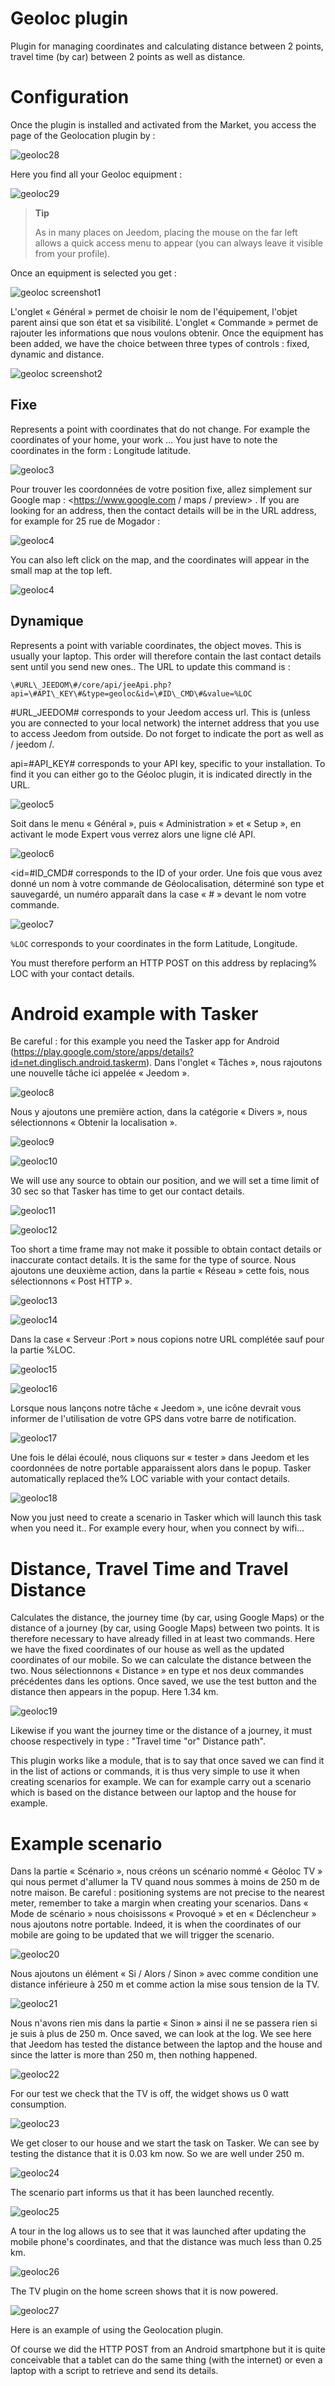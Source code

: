 # Geoloc plugin

Plugin for managing coordinates and calculating distance between 2 points, travel time (by car) between 2 points as well as distance.

# Configuration

Once the plugin is installed and activated from the Market, you access the page of the Geolocation plugin by :

![geoloc28](../images/geoloc28.jpg)

Here you find all your Geoloc equipment :

![geoloc29](../images/geoloc29.jpg)

> **Tip**
>
> As in many places on Jeedom, placing the mouse on the far left allows a quick access menu to appear (you can always leave it visible from your profile).

Once an equipment is selected you get :

![geoloc screenshot1](../images/geoloc_screenshot1.JPG)

L'onglet « Général » permet de choisir le nom de l'équipement, l'objet parent ainsi que son état et sa visibilité. L'onglet « Commande » permet de rajouter les informations que nous voulons obtenir. Once the equipment has been added, we have the choice between three types of controls : fixed, dynamic and distance.

![geoloc screenshot2](../images/geoloc_screenshot2.jpg)

## Fixe

Represents a point with coordinates that do not change. For example the coordinates of your home, your work ... You just have to note the coordinates in the form : Longitude latitude.

![geoloc3](../images/geoloc3.jpg)

Pour trouver les coordonnées de votre position fixe, allez simplement sur Google map : <https://www.google.com / maps / preview> . If you are looking for an address, then the contact details will be in the URL address, for example for 25 rue de Mogador :

![geoloc4](../images/geoloc4.jpg)

You can also left click on the map, and the coordinates will appear in the small map at the top left.

![geoloc4](../images/geoloc4.jpg)

## Dynamique

Represents a point with variable coordinates, the object moves. This is usually your laptop. This order will therefore contain the last contact details sent until you send new ones.. The URL to update this command is :

``\#URL\_JEEDOM\#/core/api/jeeApi.php?api=\#API\_KEY\#&type=geoloc&id=\#ID\_CMD\#&value=%LOC``

\#URL\_JEEDOM\# corresponds to your Jeedom access url. This is (unless you are connected to your local network) the internet address that you use to access Jeedom from outside. Do not forget to indicate the port as well as / jeedom /.

api=\#API\_KEY\# corresponds to your API key, specific to your installation. To find it you can either go to the Géoloc plugin, it is indicated directly in the URL.

![geoloc5](../images/geoloc5.jpg)

Soit dans le menu « Général », puis « Administration » et « Setup », en activant le mode Expert vous verrez alors une ligne clé API.

![geoloc6](../images/geoloc6.jpg)

&lt;id=\#ID\_CMD\# corresponds to the ID of your order. Une fois que vous avez donné un nom à votre commande de Géolocalisation, déterminé son type et sauvegardé, un numéro apparaît dans la case « \# » devant le nom votre commande.

![geoloc7](../images/geoloc7.jpg)

``%LOC`` corresponds to your coordinates in the form Latitude, Longitude.

You must therefore perform an HTTP POST on this address by replacing% LOC with your contact details.

# Android example with Tasker

Be careful : for this example you need the Tasker app for Android
(<https://play.google.com/store/apps/details?id=net.dinglisch.android.taskerm>). Dans l'onglet « Tâches », nous rajoutons une nouvelle tâche ici appelée « Jeedom ».

![geoloc8](../images/geoloc8.jpg)

Nous y ajoutons une première action, dans la catégorie « Divers », nous sélectionnons « Obtenir la localisation ».

![geoloc9](../images/geoloc9.jpg)

![geoloc10](../images/geoloc10.jpg)

We will use any source to obtain our position, and we will set a time limit of 30 sec so that Tasker has
time to get our contact details.

![geoloc11](../images/geoloc11.jpg)

![geoloc12](../images/geoloc12.jpg)

Too short a time frame may not make it possible to obtain contact details or inaccurate contact details. It is the same for the type of source. Nous ajoutons une deuxième action, dans la partie « Réseau » cette fois, nous sélectionnons « Post HTTP ».

![geoloc13](../images/geoloc13.jpg)

![geoloc14](../images/geoloc14.jpg)

Dans la case « Serveur :Port » nous copions notre URL complétée sauf pour la partie %LOC.

![geoloc15](../images/geoloc15.jpg)

![geoloc16](../images/geoloc16.jpg)

Lorsque nous lançons notre tâche « Jeedom », une icône devrait vous informer de l'utilisation de votre GPS dans votre barre de notification.

![geoloc17](../images/geoloc17.jpg)

Une fois le délai écoulé, nous cliquons sur « tester » dans Jeedom et les coordonnées de notre portable apparaissent alors dans le popup. Tasker automatically replaced the% LOC variable with your contact details.

![geoloc18](../images/geoloc18.jpg)

Now you just need to create a scenario in Tasker which will launch this task when you need it.. For example every hour, when you connect by wifi…

# Distance, Travel Time and Travel Distance

Calculates the distance, the journey time (by car, using Google Maps) or the distance of a journey (by car, using Google Maps) between two points. It is therefore necessary to have already filled in at least two commands. Here we have the fixed coordinates of our house as well as the updated coordinates of our mobile. So we can calculate the distance between the two. Nous sélectionnons « Distance » en type et nos deux commandes précédentes dans les options. Once saved, we use the test button and the distance then appears in the popup. Here 1.34 km.

![geoloc19](../images/geoloc19.jpg)

Likewise if you want the journey time or the distance of a journey, it
must choose respectively in type : "Travel time "or" Distance
path".

This plugin works like a module, that is to say that once saved we can find it in the list of actions or commands, it is thus very simple to use it when creating scenarios for example. We can for example carry out a scenario which is based on the distance between our laptop and the house for example.

# Example scenario

Dans la partie « Scénario », nous créons un scénario nommé « Géoloc TV » qui nous permet d'allumer la TV quand nous sommes à moins de 250 m de notre maison. Be careful : positioning systems are not precise to the nearest meter, remember to take a margin when creating your scenarios. Dans « Mode de scénario » nous choisissons « Provoqué » et en « Déclencheur » nous ajoutons notre portable. Indeed, it is when the coordinates of our mobile are going to be updated that we will trigger the scenario.

![geoloc20](../images/geoloc20.jpg)

Nous ajoutons un élément « Si / Alors / Sinon » avec comme condition une distance inférieure à 250 m et comme action la mise sous tension de la TV.

![geoloc21](../images/geoloc21.jpg)

Nous n'avons rien mis dans la partie « Sinon » ainsi il ne se passera rien si je suis à plus de 250 m. Once saved, we can look at the log. We see here that Jeedom has tested the distance between the laptop and the house and since the latter is more than 250 m, then nothing happened.

![geoloc22](../images/geoloc22.jpg)

For our test we check that the TV is off, the widget shows us 0 watt consumption.

![geoloc23](../images/geoloc23.jpg)

We get closer to our house and we start the task on Tasker. We can see by testing the distance that it is 0.03 km now. So we are well under 250 m.

![geoloc24](../images/geoloc24.jpg)

The scenario part informs us that it has been launched recently.

![geoloc25](../images/geoloc25.jpg)

A tour in the log allows us to see that it was launched after updating the mobile phone's coordinates, and that the distance was much less than 0.25 km.

![geoloc26](../images/geoloc26.jpg)

The TV plugin on the home screen shows that it is now powered.

![geoloc27](../images/geoloc27.jpg)

Here is an example of using the Geolocation plugin.

Of course we did the HTTP POST from an Android smartphone but it is quite conceivable that a tablet can do the same thing (with the internet) or even a laptop with a script to retrieve and send its details.

